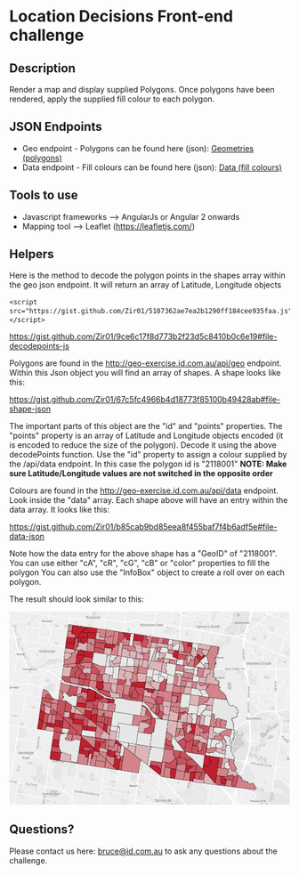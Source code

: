# Location Decisions Front-end challenge

## Description
Render a map and display supplied Polygons. Once polygons have been rendered, apply the supplied fill colour to each polygon.



## JSON Endpoints
- Geo endpoint - Polygons can be found here (json): [Geometries (polygons)](http://geo-exercise.id.com.au/api/geo)
- Data endpoint - Fill colours can be found here (json): [Data (fill colours)](http://geo-exercise.id.com.au/api/data)



## Tools to use
- Javascript frameworks --> AngularJs or Angular 2 onwards
- Mapping tool --> Leaflet (https://leafletjs.com/)



## Helpers
Here is the method to decode the polygon points in the shapes array within the geo json endpoint. It will return an array of Latitude, Longitude objects

```
<script src="https://gist.github.com/Zir01/5107362ae7ea2b1290ff184cee935faa.js"></script>
```

https://gist.github.com/Zir01/9ce6c17f8d773b2f23d5c8410b0c6e19#file-decodepoints-js





Polygons are found in the http://geo-exercise.id.com.au/api/geo endpoint. Within this Json object you will find an array of shapes. A shape looks like this:

https://gist.github.com/Zir01/67c5fc4966b4d18773f85100b49428ab#file-shape-json

The important parts of this object are the "id" and "points" properties. The "points" property is an
array of Latitude and Longitude objects encoded (it is encoded to reduce the size of the polygon).
Decode it using the above decodePoints function. Use the "id" property to assign a colour supplied by
the /api/data endpoint. In this case the polygon id is "2118001"
**NOTE: Make sure Latitude/Longitude values are not switched in the opposite order**



Colours are found in the http://geo-exercise.id.com.au/api/data endpoint. Look inside the "data" array. Each shape above will have an entry within the data array. It looks like this:

https://gist.github.com/Zir01/b85cab9bd85eea8f455baf7f4b6adf5e#file-data-json

Note how the data entry for the above shape has a "GeoID" of "2118001". You can use either "cA", "cR", "cG", "cB" or "color" properties to fill the polygon
You can also use the "InfoBox" object to create a roll over on each polygon.



The result should look similar to this:

![image info](./result.png)



## Questions?
Please contact us here: bruce@id.com.au to ask any questions about the challenge.


